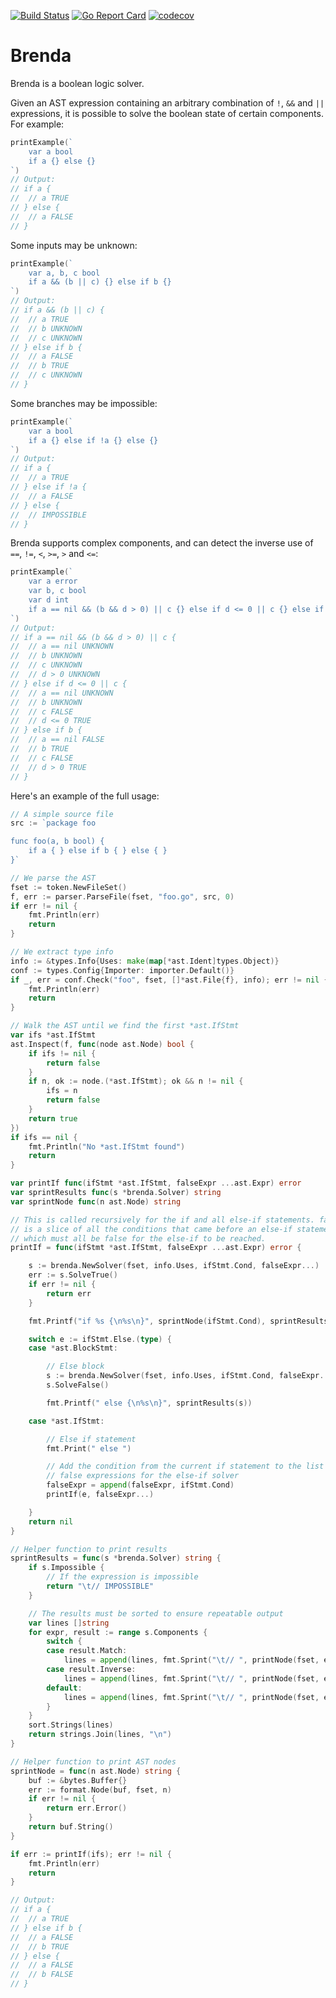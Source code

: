 [![Build Status](https://travis-ci.org/dave/brenda.svg?branch=master)](https://travis-ci.org/dave/brenda) [![Go Report Card](https://goreportcard.com/badge/github.com/dave/brenda)](https://goreportcard.com/report/github.com/dave/brenda) [![codecov](https://codecov.io/gh/dave/brenda/branch/master/graph/badge.svg)](https://codecov.io/gh/dave/brenda)

# Brenda

Brenda is a boolean logic solver.

Given an AST expression containing an arbitrary combination of `!`, `&&` 
and `||` expressions, it is possible to solve the boolean state of certain 
components. For example:

```go
printExample(`
	var a bool
	if a {} else {}
`)
// Output:
// if a {
// 	// a TRUE
// } else {
// 	// a FALSE
// }
```

Some inputs may be unknown:

```go
printExample(`
	var a, b, c bool
	if a && (b || c) {} else if b {}
`)
// Output:
// if a && (b || c) {
// 	// a TRUE
// 	// b UNKNOWN
// 	// c UNKNOWN
// } else if b {
// 	// a FALSE
// 	// b TRUE
// 	// c UNKNOWN
// }
```

Some branches may be impossible:

```go
printExample(`
	var a bool
	if a {} else if !a {} else {}
`)
// Output:
// if a {
// 	// a TRUE
// } else if !a {
// 	// a FALSE
// } else {
// 	// IMPOSSIBLE
// }
```

Brenda supports complex components, and can detect the inverse use of `==`, `!=`, 
`<`, `>=`, `>` and `<=`:

```go
printExample(`
	var a error
	var b, c bool
	var d int
	if a == nil && (b && d > 0) || c {} else if d <= 0 || c {} else if b {}
`)
// Output:
// if a == nil && (b && d > 0) || c {
// 	// a == nil UNKNOWN
// 	// b UNKNOWN
// 	// c UNKNOWN
// 	// d > 0 UNKNOWN
// } else if d <= 0 || c {
// 	// a == nil UNKNOWN
// 	// b UNKNOWN
// 	// c FALSE
// 	// d <= 0 TRUE
// } else if b {
// 	// a == nil FALSE
// 	// b TRUE
// 	// c FALSE
// 	// d > 0 TRUE
// }
```

Here's an example of the full usage:

```go
// A simple source file
src := `package foo

func foo(a, b bool) {
	if a { } else if b { } else { }
}`

// We parse the AST
fset := token.NewFileSet()
f, err := parser.ParseFile(fset, "foo.go", src, 0)
if err != nil {
	fmt.Println(err)
	return
}

// We extract type info
info := &types.Info{Uses: make(map[*ast.Ident]types.Object)}
conf := types.Config{Importer: importer.Default()}
if _, err = conf.Check("foo", fset, []*ast.File{f}, info); err != nil {
	fmt.Println(err)
	return
}

// Walk the AST until we find the first *ast.IfStmt
var ifs *ast.IfStmt
ast.Inspect(f, func(node ast.Node) bool {
	if ifs != nil {
		return false
	}
	if n, ok := node.(*ast.IfStmt); ok && n != nil {
		ifs = n
		return false
	}
	return true
})
if ifs == nil {
	fmt.Println("No *ast.IfStmt found")
	return
}

var printIf func(ifStmt *ast.IfStmt, falseExpr ...ast.Expr) error
var sprintResults func(s *brenda.Solver) string
var sprintNode func(n ast.Node) string

// This is called recursively for the if and all else-if statements. falseExpr
// is a slice of all the conditions that came before an else-if statement,
// which must all be false for the else-if to be reached.
printIf = func(ifStmt *ast.IfStmt, falseExpr ...ast.Expr) error {

	s := brenda.NewSolver(fset, info.Uses, ifStmt.Cond, falseExpr...)
	err := s.SolveTrue()
	if err != nil {
		return err
	}

	fmt.Printf("if %s {\n%s\n}", sprintNode(ifStmt.Cond), sprintResults(s))

	switch e := ifStmt.Else.(type) {
	case *ast.BlockStmt:

		// Else block
		s := brenda.NewSolver(fset, info.Uses, ifStmt.Cond, falseExpr...)
		s.SolveFalse()

		fmt.Printf(" else {\n%s\n}", sprintResults(s))

	case *ast.IfStmt:

		// Else if statement
		fmt.Print(" else ")

		// Add the condition from the current if statement to the list of
		// false expressions for the else-if solver
		falseExpr = append(falseExpr, ifStmt.Cond)
		printIf(e, falseExpr...)

	}
	return nil
}

// Helper function to print results
sprintResults = func(s *brenda.Solver) string {
	if s.Impossible {
		// If the expression is impossible
		return "\t// IMPOSSIBLE"
	}

	// The results must be sorted to ensure repeatable output
	var lines []string
	for expr, result := range s.Components {
		switch {
		case result.Match:
			lines = append(lines, fmt.Sprint("\t// ", printNode(fset, expr), " TRUE"))
		case result.Inverse:
			lines = append(lines, fmt.Sprint("\t// ", printNode(fset, expr), " FALSE"))
		default:
			lines = append(lines, fmt.Sprint("\t// ", printNode(fset, expr), " UNKNOWN"))
		}
	}
	sort.Strings(lines)
	return strings.Join(lines, "\n")
}

// Helper function to print AST nodes
sprintNode = func(n ast.Node) string {
	buf := &bytes.Buffer{}
	err := format.Node(buf, fset, n)
	if err != nil {
		return err.Error()
	}
	return buf.String()
}

if err := printIf(ifs); err != nil {
	fmt.Println(err)
	return
}

// Output:
// if a {
// 	// a TRUE
// } else if b {
// 	// a FALSE
// 	// b TRUE
// } else {
// 	// a FALSE
// 	// b FALSE
// }
```